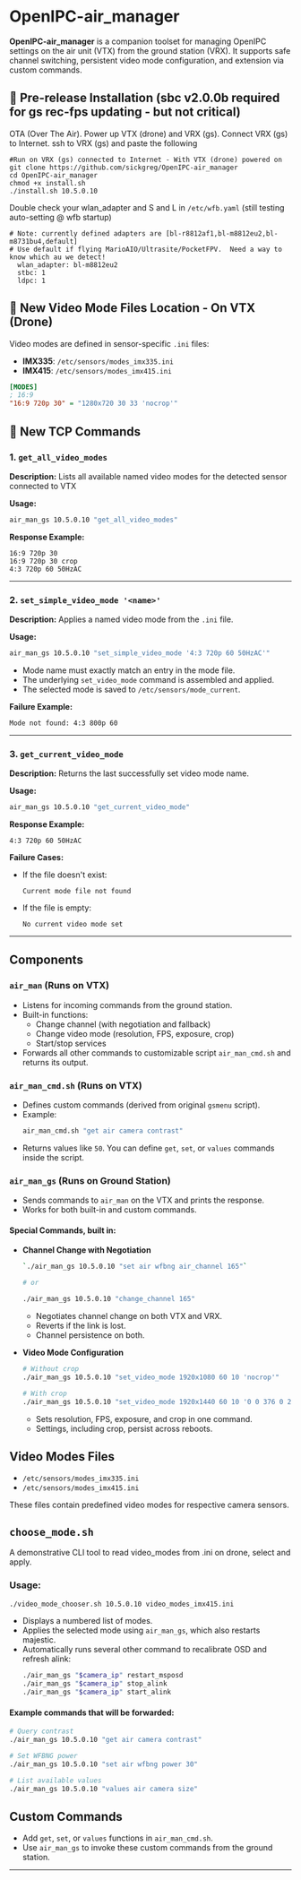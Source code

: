# OpenIPC-air_manager

**OpenIPC-air_manager** is a companion toolset for managing OpenIPC settings on the air unit (VTX) from the ground station (VRX). It supports safe channel switching, persistent video mode configuration, and extension via custom commands.



## 📁 Pre-release Installation (sbc v2.0.0b required for gs rec-fps updating - but not critical)


OTA (Over The Air). Power up VTX (drone) and VRX (gs).  Connect VRX (gs) to Internet. ssh to VRX (gs) and paste the following
```
#Run on VRX (gs) connected to Internet - With VTX (drone) powered on
git clone https://github.com/sickgreg/OpenIPC-air_manager
cd OpenIPC-air_manager
chmod +x install.sh
./install.sh 10.5.0.10
```

Double check your wlan_adapter and S and L in `/etc/wfb.yaml` (still testing auto-setting @ wfb startup)
```
# Note: currently defined adapters are [bl-r8812af1,bl-m8812eu2,bl-m8731bu4,default]
# Use default if flying MarioAIO/Ultrasite/PocketFPV.  Need a way to know which au we detect!
  wlan_adapter: bl-m8812eu2
  stbc: 1
  ldpc: 1
```

## 📁 New Video Mode Files Location - On VTX (Drone)

Video modes are defined in sensor-specific `.ini` files:

* **IMX335**: `/etc/sensors/modes_imx335.ini`
* **IMX415**: `/etc/sensors/modes_imx415.ini`


```ini
[MODES]
; 16:9
"16:9 720p 30" = "1280x720 30 33 'nocrop'"
```
## 🧾 New TCP Commands

### 1. `get_all_video_modes`

**Description:** Lists all available named video modes for the detected sensor connected to VTX 

**Usage:**

```sh
air_man_gs 10.5.0.10 "get_all_video_modes"
```

**Response Example:**

```
16:9 720p 30
16:9 720p 30 crop
4:3 720p 60 50HzAC
```

---

### 2. `set_simple_video_mode '<name>'`

**Description:** Applies a named video mode from the `.ini` file.

**Usage:**

```sh
air_man_gs 10.5.0.10 "set_simple_video_mode '4:3 720p 60 50HzAC'"
```

* Mode name must exactly match an entry in the mode file.
* The underlying `set_video_mode` command is assembled and applied.
* The selected mode is saved to `/etc/sensors/mode_current`.

**Failure Example:**

```
Mode not found: 4:3 800p 60
```

---

### 3. `get_current_video_mode`

**Description:** Returns the last successfully set video mode name.

**Usage:**

```sh
air_man_gs 10.5.0.10 "get_current_video_mode"
```

**Response Example:**

```
4:3 720p 60 50HzAC
```

**Failure Cases:**

* If the file doesn't exist:

  ```
  Current mode file not found
  ```
* If the file is empty:

  ```
  No current video mode set
  ```

---


## Components

### `air_man` (Runs on VTX)
- Listens for incoming commands from the ground station.
- Built-in functions:
  - Change channel (with negotiation and fallback)
  - Change video mode (resolution, FPS, exposure, crop)
  - Start/stop services
- Forwards all other commands to customizable script `air_man_cmd.sh` and returns its output.

### `air_man_cmd.sh` (Runs on VTX)
- Defines custom commands (derived from original `gsmenu` script).
- Example:
  ```bash
  air_man_cmd.sh "get air camera contrast"
  ```
- Returns values like `50`. You can define `get`, `set`, or `values` commands inside the script.

### `air_man_gs` (Runs on Ground Station)
- Sends commands to `air_man` on the VTX and prints the response.
- Works for both built-in and custom commands.

#### Special Commands, built in:
- **Channel Change with Negotiation**
  ```bash
  `./air_man_gs 10.5.0.10 "set air wfbng air_channel 165"`

  # or
  
  ./air_man_gs 10.5.0.10 "change_channel 165"
  ```
  - Negotiates channel change on both VTX and VRX.
  - Reverts if the link is lost.
  - Channel persistence on both.

- **Video Mode Configuration**
  ```bash
  # Without crop
  ./air_man_gs 10.5.0.10 "set_video_mode 1920x1080 60 10 'nocrop'"

  # With crop
  ./air_man_gs 10.5.0.10 "set_video_mode 1920x1440 60 10 '0 0 376 0 2248 1688'"
  ```
  - Sets resolution, FPS, exposure, and crop in one command.
  - Settings, including crop, persist across reboots.

## Video Modes Files
- `/etc/sensors/modes_imx335.ini`
- `/etc/sensors/modes_imx415.ini`

These files contain predefined video modes for respective camera sensors.

## `choose_mode.sh`
A demonstrative CLI tool to read video_modes from .ini on drone, select and apply.

### Usage:
```bash
./video_mode_chooser.sh 10.5.0.10 video_modes_imx415.ini
```
- Displays a numbered list of modes.
- Applies the selected mode using `air_man_gs`, which also restarts majestic.
- Automatically runs several other command to recalibrate OSD and refresh alink:
  ```bash
  ./air_man_gs "$camera_ip" restart_msposd
  ./air_man_gs "$camera_ip" stop_alink
  ./air_man_gs "$camera_ip" start_alink
  ```

#### Example commands that will be forwarded:

```bash
# Query contrast
./air_man_gs 10.5.0.10 "get air camera contrast"

# Set WFBNG power
./air_man_gs 10.5.0.10 "set air wfbng power 30"

# List available values
./air_man_gs 10.5.0.10 "values air camera size"
```  

## Custom Commands
- Add `get`, `set`, or `values` functions in `air_man_cmd.sh`.
- Use `air_man_gs` to invoke these custom commands from the ground station.

---

